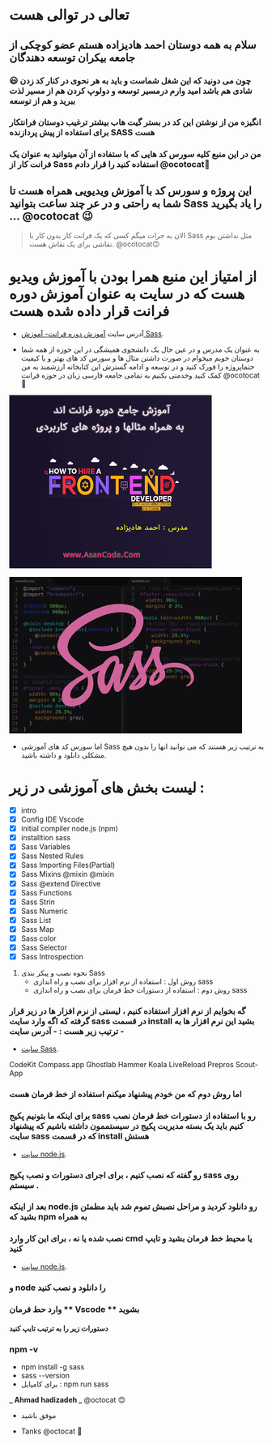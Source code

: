 # تعالی در توالی هست

## سلام به همه دوستان **احمد هادیزاده** هستم عضو کوچکی از جامعه بیکران توسعه دهندگان

### :smiley: چون می دونید که این شغل شماست و باید به هر نحوی در کنار کد زدن شادی هم باشد امید وارم درمسیر توسعه و دولوپ کردن هم از مسیر لذت ببرید و هم از توسعه

### انگیزه من از نوشتن این کد در بستر گیت هاب بیشتر ترغیب دوستان فرانتکار برای استفاده از پیش پردازنده SASS هست

### من در این منبع کلیه سورس کد هایی که با ستفاده از آن میتوانید به عنوان یک فرانت کار از Sass استفاده کنید را قرار دادم @ocotocat:slightly_smiling_face:

## این پروژه و سورس کد با **آموزش ویدیویی** همراه هست تا شما به راحتی و در عر چند ساعت بتوانید Sass را یاد بگیرید ... @ocotocat :wink:

> الان به جرات میگم کسی که یک فرانت کار بدون کار با Sass مثل نداشتن بوم نقاشی برای یک نقاش هست. @ocotocat:upside_down_face:

# از امتیاز این منبع همرا بودن با آموزش ویدیو هست که در سایت به عنوان آموزش دوره فرانت قرار داده شده هست

- آدرس سایت [آموزش دوره فرانت- آموزش Sass](https://AsanCode.com/).

* به عنوان یک مدرس و در عین حال یک دانشجوی همیشگی در این حوزه از همه شما دوستان خوبم میخوام در صورت داشتن مثال ها و سورس کد های بهتر و با کیفیت حتماپروژه را فورک کنید و در توسعه و ادامه گسترش این کتابخانه ارزشمند به من کمک کنید وخدمتی بکنیم به تمامی جامعه فارسی زبان در حوزه فرانت
  @ocotocat:smiling_face_with_three_hearts:

![Screenshot Zero to one hundred training, Sassصفر تا صد آموزش فرانت اند .](/Sass_Source/images/front.png)

![Screenshot Zero to one hundred training, Sassصفر تا صد آموزش فرانت اند .](/Sass_Source/images/sasss.png)

- اما سورس کد های آموزشی Sass به ترتیب زیر هستند که می توانید انها را بدون هیچ مشکلی دانلود و داشته باشید.

# لیست بخش های آموزشی در زیر :

- [x] intro
- [x] Config IDE Vscode
- [x] initial compiler node.js (npm)
- [x] installtion sass
- [x] Sass Variables
- [x] Sass Nested Rules
- [x] Sass Importing Files(Partial)
- [x] Sass Mixins @mixin @mixin
- [x] Sass @extend Directive
- [x] Sass Functions
- [x] Sass Strin
- [x] Sass Numeric
- [x] Sass List
- [x] Sass Map
- [x] Sass color
- [x] Sass Selector
- [x] Sass Introspection

1. نحوه نصب و پیکر بندی Sass
   - روش اول : استفاده از نرم افزار برای نصب و راه اندازی sass
   - روش دوم : استفاده از دستورات خط فرمان برای نصب و راه اندازی sass

### گه بخوایم از نرم افزار استفاده کنیم ، لیستی از نرم افزار ها در زیر قرار گرفته که اگه وارد سایت sass در قسمت install بشید این نرم افزار ها به ترتیب زیر هست : - آدرس سایت -

- [سایت Sass](https://sass-lang.com/install/).

CodeKit
Compass.app
Ghostlab
Hammer
Koala
LiveReload
Prepros
Scout-App

### اما روش دوم که من خودم پیشنهاد میکنم استفاده از خط فرمان هست

### برای اینکه ما بتونیم پکیج sass رو با استفاده از دستورات خط فرمان نصب کنیم باید یک بسته مدیریت پکیج در سیستممون داشته باشیم که پیشنهاد سایت sass که در قسمت install هستش

- [سایت node.js](https://nodejs.org/en/download).

### رو گفته که نصب کنیم ، برای اجرای دستورات و نصب پکیج sass روی سیستم .

### بعد از اینکه node.js رو دانلود کردید و مراحل نصبش تموم شد باید مطمئن بشید که npm به همراه

### نصب شده یا نه ، برای این کار وارد cmd یا محیط خط فرمان بشید و تایپ کنید

- [سایت node.js](https://nodejs.org/en/download).

### و node را دانلود و نصب کنید

### وارد حط فرمان ** Vscode ** بشوید

#### دستورات زیر را به ترتیب تایپ کنید

### npm -v

- npm install -g sass
- sass --version
- برای کامپایل : npm run sass

**_ Ahmad hadizadeh _** @octocat :blush:

- موفق باشید

* Tanks @octocat :purple_heart:
